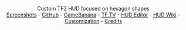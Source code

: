 <!-- TITLE -->

<p align="center">
  <p align="center">
    Custom TF2 HUD focused on hexagon shapes
    <br />
    <a href="https://imgur.com/a/ENQcIqO">Screenshots</a>
    -
    <a href="https://github.com/Hypnootize/hexhud">GitHub</a>
    -
    <a href="https://gamebanana.com/mods/298232">GameBanana</a>
    -
    <a href="https://www.teamfortress.tv/59727/hexhud">TF.TV</a>
    -
    <a href="https://github.com/CriticalFlaw/TF2HUD.Editor/releases/latest">HUD Editor</a>
    -
    <a href="https://github.com/Hypnootize/hexhud/wiki">HUD Wiki</a>
    -
    <a href="https://github.com/Hypnootize/hexhud/wiki/Customization">Customization</a>
    -
    <a href="https://github.com/Hypnootize/hexhud/wiki/Credits">Credits</a>
  </p>
</p>
